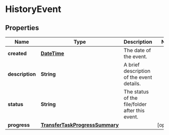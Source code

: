 
# HistoryEvent

## Properties
Name | Type | Description | Notes
------------ | ------------- | ------------- | -------------
**created** | [**DateTime**](DateTime.md) | The date of the event. | 
**description** | **String** | A brief description of the event details. | 
**status** | **String** | The status of the file/folder after this event. | 
**progress** | [**TransferTaskProgressSummary**](TransferTaskProgressSummary.md) |  |  [optional]



